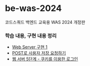 # be-was-2024
코드스쿼드 백엔드 교육용 WAS 2024 개정판

### 학습 내용, 구현 내용 정리
- [Web Server 구현 1](https://github.com/sharpie1330/be-was-neon/wiki/Web-Server-%EA%B5%AC%ED%98%84-1)
- [POST로 사용자 저장 요청하기](https://github.com/sharpie1330/be-was-neon/wiki/POST%EB%A1%9C-%EC%82%AC%EC%9A%A9%EC%9E%90-%EC%A0%80%EC%9E%A5-%EC%9A%94%EC%B2%AD%ED%95%98%EA%B8%B0)
- [웹 서버 5단계 - 쿠키를 이용한 로그인](https://github.com/sharpie1330/be-was-neon/wiki/%EC%9B%B9-%EC%84%9C%EB%B2%84-5%EB%8B%A8%EA%B3%84-%E2%80%90-%EC%BF%A0%ED%82%A4%EB%A5%BC-%EC%9D%B4%EC%9A%A9%ED%95%9C-%EB%A1%9C%EA%B7%B8%EC%9D%B8)